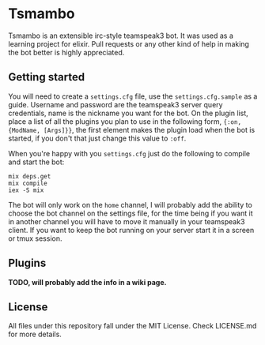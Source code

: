 # Tsmambo

Tsmambo is an extensible irc-style teamspeak3 bot. It was used as a learning project for elixir.
Pull requests or any other kind of help in making the bot better is highly appreciated.

Getting started
---------------

You will need to create a `settings.cfg` file, use the `settings.cfg.sample` as a guide.
Username and password are the teamspeak3 server query credentials, name is the nickname you want for the bot.
On the plugin list, place a list of all the plugins you plan to use in the following form,
`{:on, {ModName, [Args]}}`, the first element makes the plugin load when the bot is started, if you don't that just change this value to `:off`.

When you're happy with you `settings.cfg` just do the following to compile and start the bot:

	mix deps.get
	mix compile
	iex -S mix

The bot will only work on the `home` channel, I will probably add the ability to choose the bot
channel on the settings file, for the time being if you want it in another channel you will have to move it
manually in your teamspeak3 client. If you want to keep the bot running on your server start it in a screen or
tmux session.

Plugins
-------

**TODO, will probably add the info in a wiki page.**

License
-------

All files under this repository fall under the MIT License. Check LICENSE.md for more details.
